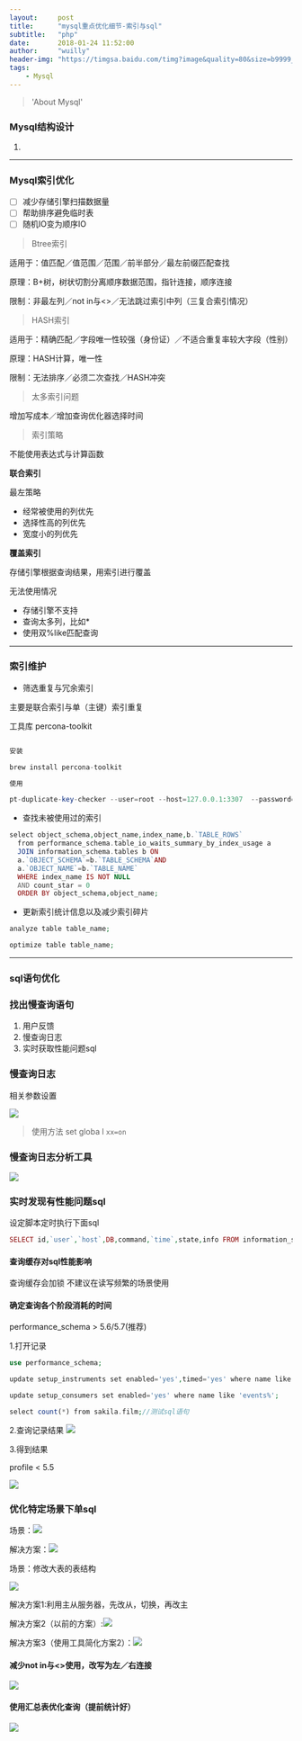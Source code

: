 ```yaml
---
layout:     post
title:      "mysql重点优化细节-索引与sql"
subtitle:   "php"
date:       2018-01-24 11:52:00
author:     "wuilly"
header-img: "https://timgsa.baidu.com/timg?image&quality=80&size=b9999_10000&sec=1516777063737&di=a86a9881000f70190aaffe6953eec4f3&imgtype=0&src=http%3A%2F%2Fimg.article.pchome.net%2F00%2F28%2F07%2F58%2Fpic_lib%2Fwm%2F1920_1200car_1002.jpg"
tags:
    - Mysql
---
```

> 'About Mysql'


### Mysql结构设计

1. 


---


### Mysql索引优化

- [ ] 减少存储引擎扫描数据量
- [ ] 帮助排序避免临时表
- [ ] 随机IO变为顺序IO

> Btree索引

适用于：值匹配／值范围／范围／前半部分／最左前缀匹配查找

原理：B+树，树状切割分离顺序数据范围，指针连接，顺序连接

限制：非最左列／not in与<>／无法跳过索引中列（三复合索引情况）  

> HASH索引

适用于：精确匹配／字段唯一性较强（身份证）／不适合重复率较大字段（性别）

原理：HASH计算，唯一性

限制：无法排序／必须二次查找／HASH冲突

> 太多索引问题

增加写成本／增加查询优化器选择时间

> 索引策略

不能使用表达式与计算函数

**联合索引**

最左策略
   * 经常被使用的列优先
   * 选择性高的列优先
   * 宽度小的列优先

**覆盖索引**

存储引擎根据查询结果，用索引进行覆盖

无法使用情况
   * 存储引擎不支持
   * 查询太多列，比如*
   * 使用双%like匹配查询
   
---

### 索引维护

- 筛选重复与冗余索引

主要是联合索引与单（主键）索引重复

工具库 percona-toolkit

``` php

安装 

brew install percona-toolkit

使用

pt-duplicate-key-checker --user=root --host=127.0.0.1:3307  --password=123456 --databases=db_sdk

```
- 查找未被使用过的索引


``` php
select object_schema,object_name,index_name,b.`TABLE_ROWS`
  from performance_schema.table_io_waits_summary_by_index_usage a
  JOIN information_schema.tables b ON
  a.`OBJECT_SCHEMA`=b.`TABLE_SCHEMA`AND
  a.`OBJECT_NAME`=b.`TABLE_NAME`
  WHERE index_name IS NOT NULL
  AND count_star = 0
  ORDER BY object_schema,object_name;
```

- 更新索引统计信息以及减少索引碎片

``` php 
analyze table table_name;

optimize table table_name;
```



---

### sql语句优化

### 找出慢查询语句

1. 用户反馈
2. 慢查询日志
3. 实时获取性能问题sql


### 慢查询日志

相关参数设置

![](http://ww4.sinaimg.cn/large/006tNc79gy1fpa0ud3sxnj30xe0gwdq8.jpg)

> 使用方法 set globa l `xx=on`

### 慢查询日志分析工具

![](http://ww2.sinaimg.cn/large/006tNc79gy1fpa0yyp425j30xu0i4qet.jpg) 



### 实时发现有性能问题sql

设定脚本定时执行下面sql

``` php 
SELECT id,`user`,`host`,DB,command,`time`,state,info FROM information_schema.PROCESSLIST WHERE TIME>=0
```

#### 查询缓存对sql性能影响

查询缓存会加锁
不建议在读写频繁的场景使用

####  确定查询各个阶段消耗的时间

performance_schema > 5.6/5.7(推荐)

1.打开记录
``` php
use performance_schema;

update setup_instruments set enabled='yes',timed='yes' where name like 'stage%' ;

update setup_consumers set enabled='yes' where name like 'events%';

select count(*) from sakila.film;//测试sql语句
```

2.查询记录结果
![](http://ww4.sinaimg.cn/large/006tNc79gy1fpb10j4282j30va0co7d6.jpg)

3.得到结果

profile < 5.5

![](http://ww2.sinaimg.cn/large/006tNc79gy1fpb0sx42irj30ti0dqads.jpg)

### 优化特定场景下单sql

场景：![](http://ww1.sinaimg.cn/large/006tNc79gy1fpb12x2ntbj30ee0dkaeh.jpg)

解决方案：![](http://ww3.sinaimg.cn/large/006tNc79gy1fpb140bvt5j30ve0gctil.jpg)

场景：修改大表的表结构

![](http://ww2.sinaimg.cn/large/006tNc79gy1fpb17l9ncpj30li0baq6e.jpg) 

解决方案1:利用主从服务器，先改从，切换，再改主

解决方案2（以前的方案）:![](http://ww3.sinaimg.cn/large/006tNc79gy1fpb1dmedq2j30p00aqady.jpg)

解决方案3（使用工具简化方案2）：![](http://ww3.sinaimg.cn/large/006tNc79gy1fpb1j2ry72j30vu0ayqa0.jpg)


#### 减少not in与<>使用，改写为左／右连接

![](http://ww3.sinaimg.cn/large/006tNc79gy1fpb1s93gg8j30vi0bmgr2.jpg)

#### 使用汇总表优化查询（提前统计好）

![](http://ww2.sinaimg.cn/large/006tNc79gy1fpb1v7v85dj30uw0dk7be.jpg)

